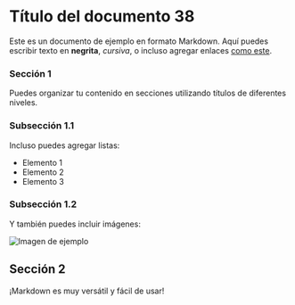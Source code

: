 # Título del documento 38

Este es un documento de ejemplo en formato Markdown. Aquí puedes escribir texto en **negrita**, *cursiva*, o incluso agregar enlaces [como este](https://www.example.com).

### Sección 1

Puedes organizar tu contenido en secciones utilizando títulos de diferentes niveles.

### Subsección 1.1

Incluso puedes agregar listas:

- Elemento 1
- Elemento 2
- Elemento 3

### Subsección 1.2

Y también puedes incluir imágenes:

![Imagen de ejemplo](https://via.placeholder.com/150)

## Sección 2

¡Markdown es muy versátil y fácil de usar!
